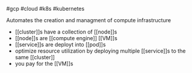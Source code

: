 #gcp #cloud #k8s #kubernetes 

Automates the creation and managment of compute infrastructure
- [[cluster]]s have a collection of [[node]]s
- [[node]]s are [[compute engine]] [[VM]]s
- [[service]]s are deployt into [[pod]]s
- optimize resource utilization by deploying multiple [[service]]s to the same [[cluster]]
- you pay for the [[VM]]s